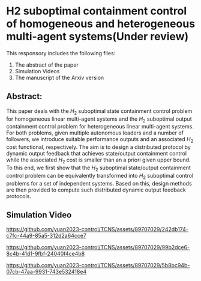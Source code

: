 # H2 suboptimal containment control of homogeneous and heterogeneous multi-agent systems(Under review)
This responsory includes the following files:
1. The abstract of the paper
2. Simulation Videos
3. The manuscript of the Arxiv version 

## Abstract: 
This paper deals with the  $H_2$ suboptimal state containment control problem for homogeneous linear multi-agent systems and the $H_2$ suboptimal output containment control problem for heterogeneous linear multi-agent systems. For both problems, given multiple autonomous leaders and a number of followers, we introduce suitable performance outputs and an associated $H_2$ cost functional, respectively. The aim is to design a distributed protocol by dynamic output feedback that achieves state/output containment control while the associated $H_2$ cost is smaller than an a priori given upper bound. To this end, we first show that  the $H_2$ suboptimal state/output containment control problem can be equivalently transformed into $H_2$ suboptimal control problems for a set of independent systems. Based on this, design methods are then provided to compute such distributed dynamic output feedback protocols.

## Simulation Video


https://github.com/yuan2023-control/TCNS/assets/89707029/242db174-c7fc-44a9-85a5-312d2a64cce7



https://github.com/yuan2023-control/TCNS/assets/89707029/99b2dce6-8c4b-41d1-9fbf-24040f4ce4b8



https://github.com/yuan2023-control/TCNS/assets/89707029/5b8bc94b-07cb-47aa-9931-743e532418e4





